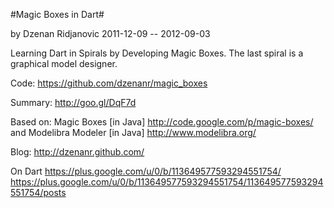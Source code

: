 
#Magic Boxes in Dart#

by Dzenan Ridjanovic
2011-12-09 -- 2012-09-03

Learning Dart in Spirals by Developing Magic Boxes.
The last spiral is a graphical model designer.

Code:
https://github.com/dzenanr/magic_boxes

Summary:
http://goo.gl/DqF7d

Based on:
Magic Boxes [in Java]
http://code.google.com/p/magic-boxes/
and
Modelibra Modeler [in Java]
http://www.modelibra.org/

Blog:
http://dzenanr.github.com/

On Dart
https://plus.google.com/u/0/b/113649577593294551754/
https://plus.google.com/u/0/b/113649577593294551754/113649577593294551754/posts

